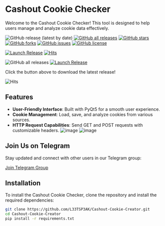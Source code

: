 # Cashout Cookie Checker

Welcome to the Cashout Cookie Checker! This tool is designed to help users manage and analyze cookie data effectively.

![GitHub release (latest by date)](https://img.shields.io/github/v/release/L33TSP3AK/Cashout-Cookie-Creator?style=for-the-badge&logo=github&labelColor=282828&color=0077B5)
[![GitHub all releases](https://img.shields.io/github/downloads/L33TSP3AK/Cashout-Cookie-Creator/total?style=for-the-badge&logo=github&labelColor=282828&color=4CAF50)](https://github.com/L33TSP3AK/Cashout-Cookie-Creator/releases)
[![GitHub stars](https://img.shields.io/github/stars/L33TSP3AK/Cashout-Cookie-Creator?style=for-the-badge&logo=github&labelColor=282828&color=FFA500)](https://github.com/L33TSP3AK/Cashout-Cookie-Creator/stargazers)
[![GitHub forks](https://img.shields.io/github/forks/L33TSP3AK/Cashout-Cookie-Creator?style=for-the-badge&logo=github&labelColor=282828&color=FF69B4)](https://github.com/L33TSP3AK/Cashout-Cookie-Creator/network/members)
[![GitHub issues](https://img.shields.io/github/issues/L33TSP3AK/Cashout-Cookie-Creator?style=for-the-badge&logo=github&labelColor=282828&color=FF0000)](https://github.com/L33TSP3AK/Cashout-Cookie-Creator/issues)
[![GitHub license](https://img.shields.io/github/license/L33TSP3AK/Cashout-Cookie-Creator?style=for-the-badge&logo=github&labelColor=282828&color=7B68EE)](https://github.com/L33TSP3AK/Cashout-Cookie-Creator/blob/main/LICENSE)

[![Launch Release](https://img.shields.io/badge/Launch%20Release-v1.4.5-brightgreen?style=for-the-badge&logo=github&labelColor=282828)](https://github.com/L33TSP3AK/Cashout-Cookie-Creator/releases/latest)
[![Hits](https://hits.seeyoufarm.com/api/count/incr/badge.svg?url=https%3A%2F%2Fgithub.com%2FL33TSP3AK%2FCashout-Cookie-Creator&count_bg=%2379C83D&title_bg=%23555555&icon=&icon_color=%23E7E7E7&title=views&edge_flat=true)](https://hits.seeyoufarm.com)

![GitHub all releases](https://img.shields.io/github/downloads/L33TSP3AK/Cashout-Cookie-Creator/total?style=for-the-badge)
[![Launch Release](https://img.shields.io/badge/Launch%20Release-v1.4.5-brightgreen)](https://github.com/L33TSP3AK/Cashout-Cookie-Creator/releases/latest)

Click the button above to download the latest release!

![Hits](https://hits.seeyoufarm.com/api/count/incr/badge.svg?url=https%3A%2F%2Fgithub.com%2FL33TSP3AK%2FCashout-Cookie-Creator&count_bg=%2379C83D&title_bg=%23555555&icon=&icon_color=%23E7E7E7&title=views&edge_flat=false)



## Features

- **User-Friendly Interface**: Built with PyQt5 for a smooth user experience.
- **Cookie Management**: Load, save, and analyze cookies from various sources.
- **HTTP Request Capabilities**: Send GET and POST requests with customizable headers.
![image](https://github.com/user-attachments/assets/46b288e3-d34f-45fa-a9e7-fac3cbfd6881)
![image](https://github.com/user-attachments/assets/a65de3af-aab7-47be-8cc9-f0c30abb6ae8)

## Join Us on Telegram

Stay updated and connect with other users in our Telegram group:

[Join Telegram Group](https://t.me/your_telegram_group_link)

## Installation

To install the Cashout Cookie Checker, clone the repository and install the required dependencies:

```bash
git clone https://github.com/L33TSP3AK/Cashout-Cookie-Creator.git
cd Cashout-Cookie-Creator
pip install -r requirements.txt

